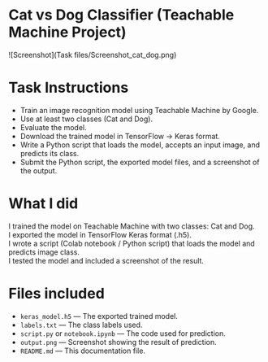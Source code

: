 # Cat vs Dog Classifier (Teachable Machine Project)
![Screenshot](Task files/Screenshot_cat_dog.png)


# Task Instructions
- Train an image recognition model using Teachable Machine by Google.
- Use at least two classes (Cat and Dog).
- Evaluate the model.
- Download the trained model in TensorFlow → Keras format.
- Write a Python script that loads the model, accepts an input image, and predicts its class.
- Submit the Python script, the exported model files, and a screenshot of the output.

# What I did
 I trained the model on Teachable Machine with two classes: Cat and Dog.  
 I exported the model in TensorFlow Keras format (.h5).  
 I wrote a script (Colab notebook / Python script) that loads the model and predicts image class.  
 I tested the model and included a screenshot of the result.  

# Files included
- `keras_model.h5` — The exported trained model.
- `labels.txt` — The class labels used.
- `script.py` or `notebook.ipynb` — The code used for prediction.
- `output.png` — Screenshot showing the result of prediction.
- `README.md` — This documentation file.
